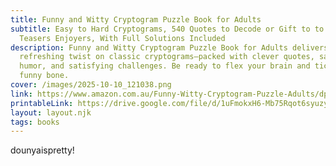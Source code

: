 ```yaml
---
title: Funny and Witty Cryptogram Puzzle Book for Adults
subtitle: Easy to Hard Cryptograms, 540 Quotes to Decode or Gift to to Brain
  Teasers Enjoyers, With Full Solutions Included
description: Funny and Witty Cryptogram Puzzle Book for Adults delivers a
  refreshing twist on classic cryptograms—packed with clever quotes, sassy
  humor, and satisfying challenges. Be ready to flex your brain and tickle your
  funny bone.
cover: /images/2025-10-10_121038.png
link: https://www.amazon.com.au/Funny-Witty-Cryptogram-Puzzle-Adults/dp/B0FJ8J1WMM/ref=sr_1_1?crid=31HTINLJ0NTOA&dib=eyJ2IjoiMSJ9.dkvyg1oMjP-7HnLggwRnoR-ZPNpANV0yoL4hmVfIGqHzHbGPlpP-tQ4iwSiC00bdu4EjnonMGEMK4nHzg7VQrfMyuPL4Y5R7tRY7zrluDCLCPEghivA_PB6fsJBq_A77RWrRpk2TAKQdW--qlMBbc12AIPFOwJCPEe6-9pM6TsYKU_sDyCbUxOfvurPiDclC70L7NfpO63Zbp1__bKkSC6DH6H8AuItO6EDxD1nPZdk.FgD8EA9TVb21ATMHGmwH0xXE8I-oXbBw8nh1bgcmSUQ&dib_tag=se&keywords=Funny+and+Witty+Cryptogram+Puzzle+Book+for+Adults+Easy+to+Hard+Cryptograms%2C+540+Quotes+to+Decode+or+Gift+to+to+Brain+Teasers+Enjoyers%2C+With+Full+Solutions+Included&qid=1760094835&s=books&sprefix=funny+and+witty+cryptogram+puzzle+book+for+adults+easy+to+hard+cryptograms+540+quotes+to+decode+or+gift+to+to+brain+teasers+enjoyers+with+full+solutions+included%2Cstripbooks%2C316&sr=1-1
printableLink: https://drive.google.com/file/d/1uFmokxH6-Mb75Rqot6syuzyQo88mULxT/view?usp=sharing
layout: layout.njk
tags: books
---
```


dounyaispretty!
